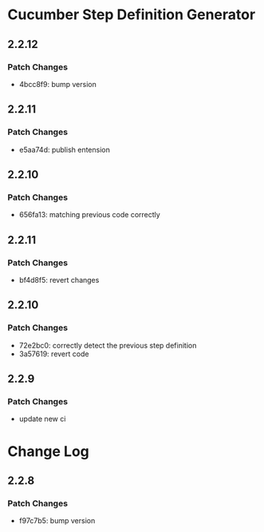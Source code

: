 # Cucumber Step Definition Generator

## 2.2.12

### Patch Changes

- 4bcc8f9: bump version

## 2.2.11

### Patch Changes

- e5aa74d: publish entension

## 2.2.10

### Patch Changes

- 656fa13: matching previous code correctly

## 2.2.11

### Patch Changes

- bf4d8f5: revert changes

## 2.2.10

### Patch Changes

- 72e2bc0: correctly detect the previous step definition
- 3a57619: revert code

## 2.2.9

### Patch Changes

- update new ci

# Change Log

## 2.2.8

### Patch Changes

- f97c7b5: bump version
